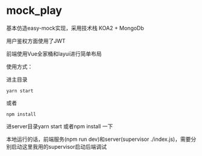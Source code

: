 # mock_play

基本仿造easy-mock实现，采用技术栈 KOA2 + MongoDb

用户鉴权方面使用了JWT

前端使用Vue全家桶和layui进行简单布局



使用方式：

进主目录

```
yarn start
```

 或者

```
npm install
```

进server目录yarn start 或者npm install 一下

本地运行的话，前端服务(npm run dev)和server(supervisor ./index.js)，需要分别启动这里我用的supervisor启动后端调试
